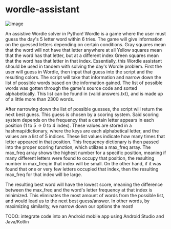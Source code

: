 ﻿# wordle-assistant

![image](https://user-images.githubusercontent.com/111263856/206656463-e0ae4ec5-b768-42aa-9a7d-81dd6cc5caa5.png)

An assistive Wordle solver in Python! Wordle is a game where the user must guess the day's 5 letter word within 6 tries. The game will give information on the guessed letters
depending on certain conditions.
    Gray squares mean that the word will not have that letter anywhere at all
    Yellow squares mean that the word has that letter, but at a different index
    Green squares mean that the word has that letter in that index.
Essentially, this Wordle assistant should be used in tandem with solving the day's Wordle problem. First the user will guess in Wordle, then input that guess into the 
script and the resulting colors. The script will take that information and narrow down the list of possible words based on the information gained. The list of possible words
was gotten through the game's source code and sorted alphabetically. This list can be found in {valid answers.txt}, and is made up of a little more than 2300 words.

After narrowing down the list of possible guesses, the script will return the next best guess. This guess is chosen by a scoring system. 
Said scoring system depends on the frequency that a certain letter appears in each position (1 to 5 => 0 to 4 index). These values are stored in a hashmap/dictionary, where
the keys are each alphabetical letter, and the values are a list of 5 indices. These list values indicate how many times that letter appeared in that position. This frequency
dictionary is then passed into the proper scoring function, which utilizes a max_freq array. The max_freq array shows the highest number for a specific position, meaning if 
many different letters were found to occupy that position, the resulting number in max_freq in that index will be small. On the other hand, if it was found that one or very few
letters occupied that index, then the resulting max_freq for that index will be large.

The resulting best word will have the lowest score, meaning the difference between the max_freq and the word's letter frequency at that index is minimized. This eliminates
the most amount of words from the possible list, and would lead us to the next best guess/answer. In other words, by maximizing similarity, we narrow down our options the most!

TODO: integrate code into an Android mobile app using Android Studio and Java/Kotlin
